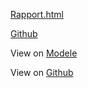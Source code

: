  [Rapport.html](https://github.com/ngartiexauce/Modele-de-regression-et-tests-d-hypotheses/Rapport.html) 





[Github](https://github.com/ngartiexauce/Modele-de-regression-et-tests-d-hypotheses/) 




View on [Modele](https://ngartiexauce.github.io/Modele-de-regression-et-tests-d-hypotheses/)

View on [Github](https://ngartiexauce.github.io/)


